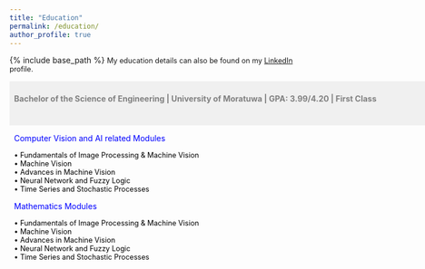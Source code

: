 ```yaml
---
title: "Education"
permalink: /education/
author_profile: true
---
```


{% include base_path %}
<span style="font-size:0.9em;text-align: justify;">My education details can also be found on my <a href="https://www.linkedin.com/in/vinoj-jayasundara-983a81129/">LinkedIn</a> profile.</span>

<span style="font-size:1em; color:gray;background-color: #F0F0F0;height: 4em; width: 57em; display:inline-block; vertical-align: middle; padding-top: 22px;padding-left: 8px;text-align: left"><b>Bachelor of the Science of Engineering | University of Moratuwa | GPA: 3.99/4.20 | First Class</b></span><br/>

<span style="font-size:1em; color:blue;padding-left: 8px;">Computer Vision and AI related Modules</span>

<span style="font-size:0.9em; color:black;padding-left: 8px;"> &bull; Fundamentals of Image Processing & Machine Vision</span><br/>
<span style="font-size:0.9em; color:black;padding-left: 8px;"> &bull; Machine Vision</span><br/>
<span style="font-size:0.9em; color:black;padding-left: 8px;"> &bull; Advances in Machine Vision</span><br/>
<span style="font-size:0.9em; color:black;padding-left: 8px;"> &bull; Neural Network and Fuzzy Logic</span><br/>
<span style="font-size:0.9em; color:black;padding-left: 8px;"> &bull; Time Series and Stochastic Processes</span><br/>
  
<span style="font-size:1em; color:blue;padding-left: 8px;">Mathematics Modules</span>

<span style="font-size:0.9em; color:black;padding-left: 8px;"> &bull; Fundamentals of Image Processing & Machine Vision</span><br/>
<span style="font-size:0.9em; color:black;padding-left: 8px;"> &bull; Machine Vision</span><br/>
<span style="font-size:0.9em; color:black;padding-left: 8px;"> &bull; Advances in Machine Vision</span><br/>
<span style="font-size:0.9em; color:black;padding-left: 8px;"> &bull; Neural Network and Fuzzy Logic</span><br/>
<span style="font-size:0.9em; color:black;padding-left: 8px;"> &bull; Time Series and Stochastic Processes</span><br/>
